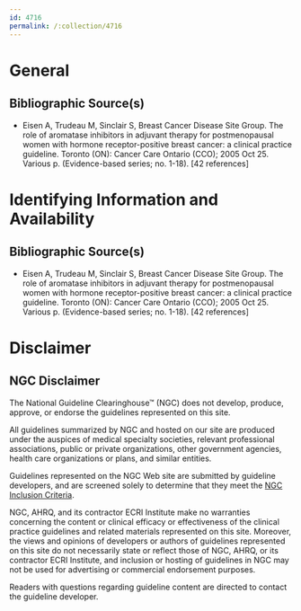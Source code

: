 ```yaml
---
id: 4716
permalink: /:collection/4716
---
```


# General

## Bibliographic Source(s)

- Eisen A, Trudeau M, Sinclair S, Breast Cancer Disease Site Group. The role of aromatase inhibitors in adjuvant therapy for postmenopausal women with hormone receptor-positive breast cancer: a clinical practice guideline. Toronto (ON): Cancer Care Ontario (CCO); 2005 Oct 25. Various p. (Evidence-based series; no. 1-18). [42 references]

# Identifying Information and Availability

## Bibliographic Source(s)

- Eisen A, Trudeau M, Sinclair S, Breast Cancer Disease Site Group. The role of aromatase inhibitors in adjuvant therapy for postmenopausal women with hormone receptor-positive breast cancer: a clinical practice guideline. Toronto (ON): Cancer Care Ontario (CCO); 2005 Oct 25. Various p. (Evidence-based series; no. 1-18). [42 references]

# Disclaimer

## NGC Disclaimer

The National Guideline Clearinghouse™ (NGC) does not develop, produce, approve, or endorse the guidelines represented on this site.

All guidelines summarized by NGC and hosted on our site are produced under the auspices of medical specialty societies, relevant professional associations, public or private organizations, other government agencies, health care organizations or plans, and similar entities.

Guidelines represented on the NGC Web site are submitted by guideline developers, and are screened solely to determine that they meet the [NGC Inclusion Criteria](/help-and-about/summaries/inclusion-criteria).

NGC, AHRQ, and its contractor ECRI Institute make no warranties concerning the content or clinical efficacy or effectiveness of the clinical practice guidelines and related materials represented on this site. Moreover, the views and opinions of developers or authors of guidelines represented on this site do not necessarily state or reflect those of NGC, AHRQ, or its contractor ECRI Institute, and inclusion or hosting of guidelines in NGC may not be used for advertising or commercial endorsement purposes.

Readers with questions regarding guideline content are directed to contact the guideline developer.

